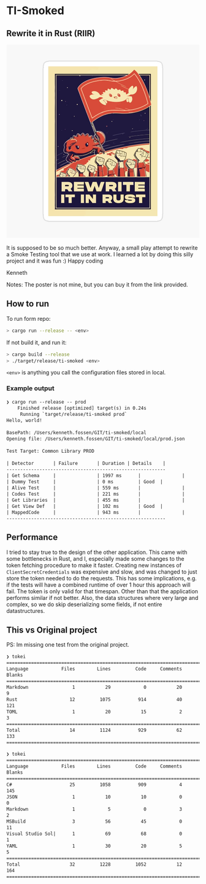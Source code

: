 # TI-Smoked

## Rewrite it in Rust (RIIR)

[![Rewrite it in Rust (RIIR)](img/riir.jpg)](https://www.redbubble.com/i/poster/Rewrite-It-In-Rust-Rust-Programming-by-tribaltattoo/130040421.LVTDI)

It is supposed to be so much better.
Anyway, a small play attempt to rewrite a Smoke Testing tool that we use at work.
I learned a lot by doing this silly project and it was fun :)
Happy coding

Kenneth

Notes:
The poster is not mine, but you can buy it from the link provided.

## How to run

To run form repo:
```sh
> cargo run --release -- <env>
```

If not build it, and run it:
```sh
> cargo build --release
> ./target/release/ti-smoked <env>
```

`<env>` is anything you call the configuration files stored in local.
### Example output

```shell
❯ cargo run --release -- prod
    Finished release [optimized] target(s) in 0.24s
     Running `target/release/ti-smoked prod`
Hello, world!

BasePath: /Users/kenneth.fossen/GIT/ti-smoked/local
Opening file: /Users/kenneth.fossen/GIT/ti-smoked/local/prod.json

Test Target: Common Library PROD

| Detector       | Failure       | Duration | Details    |
----------------------------------------------------------
| Get Schema     |               | 1997 ms      |               |
| Dummy Test     |               | 0 ms         | Good  |
| Alive Test     |               | 559 ms       |               |
| Codes Test     |               | 221 ms       |               |
| Get Libraries  |               | 455 ms       |               |
| Get View Def   |               | 102 ms       | Good  |
| MappedCode     |               | 943 ms       |               |
----------------------------------------------------------
```
## Performance

I tried to stay true to the design of the other application. 
This came with some bottlenecks in Rust, and I, especially made some changes to the token fetching procedure to make it faster.
Creating new instances of `ClientSecretCredentials` was expensive and slow, and was changed to just store the token needed to do the requests.
This has some implications, e.g. if the tests will have a combined runtime of over 1 hour this approach will fail.
The token is only valid for that timespan.
Other than that the application performs similar if not better.
Also, the data structures where very large and complex, so we do skip deserializing some fields, if not entire datastructures. 

## This vs Original project
PS: Im missing one test from the original project.

```shell
❯ tokei
===============================================================================
Language            Files        Lines         Code     Comments       Blanks
===============================================================================
Markdown                1           29            0           20            9
Rust                   12         1075          914           40          121
TOML                    1           20           15            2            3
===============================================================================
Total                  14         1124          929           62          133
===============================================================================
```

```shell
❯ tokei
===============================================================================
Language            Files        Lines         Code     Comments       Blanks
===============================================================================
C#                     25         1058          909            4          145
JSON                    1           10           10            0            0
Markdown                1            5            0            3            2
MSBuild                 3           56           45            0           11
Visual Studio Sol|      1           69           68            0            1
YAML                    1           30           20            5            5
===============================================================================
Total                  32         1228         1052           12          164
===============================================================================
```